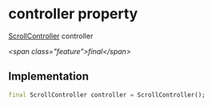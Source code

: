 


# controller property







[ScrollController](https:api.flutter.dev/flutter/widgets/ScrollController-class.html) controller
  
_\<span class="feature"\>final\</span\>_






## Implementation

```dart
final ScrollController controller = ScrollController();
```







